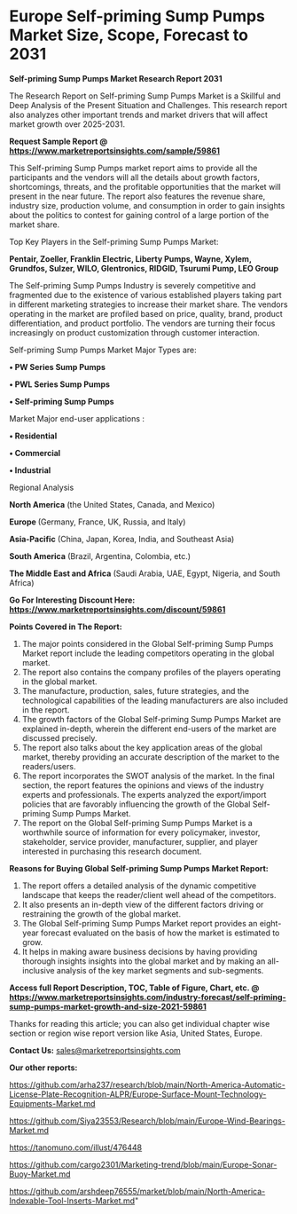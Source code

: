  # Europe Self-priming Sump Pumps Market Size, Scope, Forecast to 2031

<strong>Self-priming Sump Pumps Market Research Report 2031</strong>

The Research Report on Self-priming Sump Pumps Market is a Skillful and Deep Analysis of the Present Situation and Challenges. This research report also analyzes other important trends and market drivers that will affect market growth over 2025-2031.

<strong>Request Sample Report @ <a href=https://www.marketreportsinsights.com/sample/59861>https://www.marketreportsinsights.com/sample/59861</a></strong>

This Self-priming Sump Pumps market report aims to provide all the participants and the vendors will all the details about growth factors, shortcomings, threats, and the profitable opportunities that the market will present in the near future. The report also features the revenue share, industry size, production volume, and consumption in order to gain insights about the politics to contest for gaining control of a large portion of the market share.

Top Key Players in the Self-priming Sump Pumps Market:

<strong>Pentair, Zoeller, Franklin Electric, Liberty Pumps, Wayne, Xylem, Grundfos, Sulzer, WILO, Glentronics, RIDGID, Tsurumi Pump, LEO Group</strong>

The Self-priming Sump Pumps Industry is severely competitive and fragmented due to the existence of various established players taking part in different marketing strategies to increase their market share. The vendors operating in the market are profiled based on price, quality, brand, product differentiation, and product portfolio. The vendors are turning their focus increasingly on product customization through customer interaction.

Self-priming Sump Pumps Market Major Types are:

<strong>• PW Series Sump Pumps

• PWL Series Sump Pumps

• Self-priming Sump Pumps</strong>

Market Major end-user applications :

<strong>• Residential

• Commercial

• Industrial</strong>

Regional Analysis

</u><strong><b>North America</b></strong> (the United States, Canada, and Mexico)

<strong><b>Europe </b></strong>(Germany, France, UK, Russia, and Italy)

<strong><b>Asia-Pacific</b></strong> (China, Japan, Korea, India, and Southeast Asia)

<strong><b>South America</b></strong> (Brazil, Argentina, Colombia, etc.)

<strong><b>The Middle East and Africa</b></strong> (Saudi Arabia, UAE, Egypt, Nigeria, and South Africa)

<strong>Go For Interesting Discount Here: <a href=https://www.marketreportsinsights.com/discount/59861>https://www.marketreportsinsights.com/discount/59861</a></strong>

<strong>Points Covered in The Report:</strong>
<ol>
  <li>The major points considered in the Global Self-priming Sump Pumps Market report include the leading competitors operating in the global market.</li>
  <li>The report also contains the company profiles of the players operating in the global market.</li>
  <li>The manufacture, production, sales, future strategies, and the technological capabilities of the leading manufacturers are also included in the report.</li>
  <li>The growth factors of the Global Self-priming Sump Pumps Market are explained in-depth, wherein the different end-users of the market are discussed precisely.</li>
  <li>The report also talks about the key application areas of the global market, thereby providing an accurate description of the market to the readers/users.</li>
  <li>The report incorporates the SWOT analysis of the market. In the final section, the report features the opinions and views of the industry experts and professionals. The experts analyzed the export/import policies that are favorably influencing the growth of the Global Self-priming Sump Pumps Market.</li>
  <li>The report on the Global Self-priming Sump Pumps Market is a worthwhile source of information for every policymaker, investor, stakeholder, service provider, manufacturer, supplier, and player interested in purchasing this research document.</li>
</ol>
<strong>Reasons for Buying Global Self-priming Sump Pumps Market Report:</strong>

<ol>
  <li>The report offers a detailed analysis of the dynamic competitive landscape that keeps the reader/client well ahead of the competitors.</li>
  <li>It also presents an in-depth view of the different factors driving or restraining the growth of the global market.</li>
  <li>The Global Self-priming Sump Pumps Market report provides an eight-year forecast evaluated on the basis of how the market is estimated to grow.</li>
  <li>It helps in making aware business decisions by having providing thorough insights insights into the global market and by making an all-inclusive analysis of the key market segments and sub-segments.</li>
</ol>
<strong>Access full Report Description, TOC, Table of Figure, Chart, etc. @ <a href=https://www.marketreportsinsights.com/industry-forecast/self-priming-sump-pumps-market-growth-and-size-2021-59861>https://www.marketreportsinsights.com/industry-forecast/self-priming-sump-pumps-market-growth-and-size-2021-59861</a></strong>


Thanks for reading this article; you can also get individual chapter wise section or region wise report version like Asia, United States, Europe.

<strong>Contact Us:</strong>
sales@marketreportsinsights.com

<strong>Our other reports:</strong>

<a href=https://github.com/arha237/research/blob/main/North-America-Automatic-License-Plate-Recognition-ALPR/Europe-Surface-Mount-Technology-Equipments-Market.md>https://github.com/arha237/research/blob/main/North-America-Automatic-License-Plate-Recognition-ALPR/Europe-Surface-Mount-Technology-Equipments-Market.md</a>

<a href=https://github.com/Siya23553/Research/blob/main/Europe-Wind-Bearings-Market.md>https://github.com/Siya23553/Research/blob/main/Europe-Wind-Bearings-Market.md</a>

<a href=https://tanomuno.com/illust/476448>https://tanomuno.com/illust/476448</a>

<a href=https://github.com/cargo2301/Marketing-trend/blob/main/Europe-Sonar-Buoy-Market.md>https://github.com/cargo2301/Marketing-trend/blob/main/Europe-Sonar-Buoy-Market.md</a>

<a href=https://github.com/arshdeep76555/market/blob/main/North-America-Indexable-Tool-Inserts-Market.md>https://github.com/arshdeep76555/market/blob/main/North-America-Indexable-Tool-Inserts-Market.md</a>"
